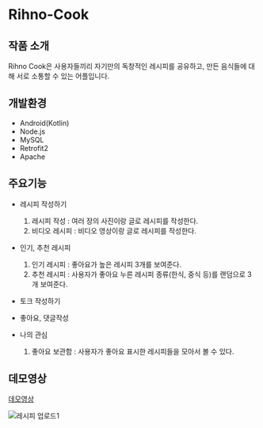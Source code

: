 # Rihno-Cook

## 작품 소개
Rihno Cook은 사용자들끼리 자기만의 독창적인 레시피를 공유하고, 만든 음식들에 대해 서로 소통할 수 있는 어플입니다.

## 개발환경
* Android(Kotlin)
* Node.js
* MySQL
* Retrofit2
* Apache

## 주요기능
* 레시피 작성하기
  1. 레시피 작성 : 여러 장의 사진이랑 글로 레시피를 작성한다.
  1. 비디오 레시피 : 비디오 영상이랑 글로 레시피를 작성한다.

* 인기, 추천 레시피
  1. 인기 레시피 : 좋아요가 높은 레시피 3개를 보여준다.
  1. 추천 레시피 : 사용자가 좋아요 누른 레시피 종류(한식, 중식 등)를 랜덤으로 3개 보여준다.
* 토크 작성하기
* 좋아요, 댓글작성
* 나의 관심
  1. 좋아요 보관함 : 사용자가 좋아요 표시한 레시피들을 모아서 볼 수 있다.

## 데모영상
[데모영상](https://github.com/tlsgks48/Rihno-Cook)

![레시피 업로드1](https://user-images.githubusercontent.com/58352779/77642898-bd072000-6fa1-11ea-9345-840fcb2a9d07.PNG)

